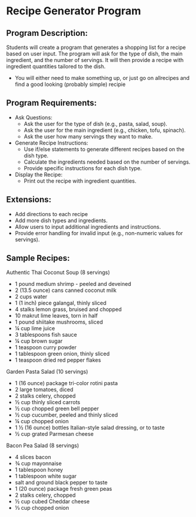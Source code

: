 # Recipe Generator Program 

## Program Description:  
Students will create a program that generates a shopping list for a recipe based on user input. The program will ask for the type of dish, the main ingredient, and the number of servings. It will then provide a recipe with ingredient quantities tailored to the dish.

- You will either need to make something up, or just go on allrecipes and find a good looking (probably simple) recipie

## Program Requirements:
- Ask Questions:
  - Ask the user for the type of dish (e.g., pasta, salad, soup).
  - Ask the user for the main ingredient (e.g., chicken, tofu, spinach).
  - Ask the user how many servings they want to make.
- Generate Recipe Instructions:
  - Use if/else statements to generate different recipes based on the dish type.
  - Calculate the ingredients needed based on the number of servings.
  - Provide specific instructions for each dish type.
- Display the Recipe:
  - Print out the recipe with ingredient quantities.
 
## Extensions:
- Add directions to each recipe
- Add more dish types and ingredients.
- Allow users to input additional ingredients and instructions.
- Provide error handling for invalid input (e.g., non-numeric values for servings).


## Sample Recipes:
Authentic Thai Coconut Soup (8 servings)
- 1 pound medium shrimp - peeled and deveined
- 2 (13.5 ounce) cans canned coconut milk
- 2 cups water
- 1 (1 inch) piece galangal, thinly sliced
- 4 stalks lemon grass, bruised and chopped
- 10 makrut lime leaves, torn in half
- 1 pound shiitake mushrooms, sliced
- ¼ cup lime juice
- 3 tablespoons fish sauce
- ¼ cup brown sugar
- 1 teaspoon curry powder
- 1 tablespoon green onion, thinly sliced
- 1 teaspoon dried red pepper flakes

Garden Pasta Salad (10 servings)
- 1 (16 ounce) package tri-color rotini pasta
- 2 large tomatoes, diced
- 2 stalks celery, chopped
- ½ cup thinly sliced carrots
- ½ cup chopped green bell pepper
- ½ cup cucumber, peeled and thinly sliced
- ¼ cup chopped onion
- 1 ½ (16 ounce) bottles Italian-style salad dressing, or to taste
- ½ cup grated Parmesan cheese

Bacon Pea Salad (8 servings)
- 4 slices bacon
- ¾ cup mayonnaise
- 1 tablespoon honey
- 1 tablespoon white sugar
- salt and ground black pepper to taste
- 1 (20 ounce) package fresh green peas
- 2 stalks celery, chopped
- ½ cup cubed Cheddar cheese
- ⅓ cup chopped onion


